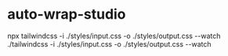 # auto-wrap-studio
npx tailwindcss -i ./styles/input.css -o ./styles/output.css --watch
./tailwindcss -i ./styles/input.css -o ./styles/output.css --watch